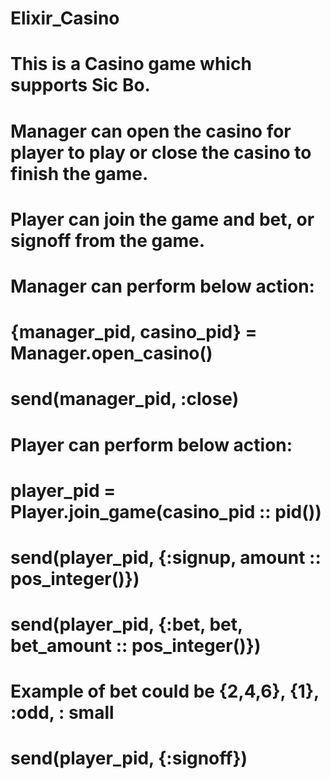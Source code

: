# Elixir_Casino

# This is a Casino game which supports Sic Bo. 

# Manager can open the casino for player to play or close the casino to finish the game.
# Player can join the game and bet, or signoff from the game.


#   Manager can perform below action:
#     {manager_pid, casino_pid} = Manager.open_casino()
#     send(manager_pid, :close)
  
#   Player can perform below action:
#     player_pid = Player.join_game(casino_pid :: pid())
#     send(player_pid, {:signup, amount :: pos_integer()})
#     send(player_pid, {:bet, bet, bet_amount :: pos_integer()})
#       Example of bet could be {2,4,6}, {1}, :odd, : small
#     send(player_pid, {:signoff})
